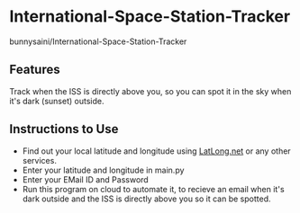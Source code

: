 # International-Space-Station-Tracker
bunnysaini/International-Space-Station-Tracker

## Features
Track when the ISS is directly above you, so you can spot it in the sky when it's dark (sunset) outside.

## Instructions to Use
- Find out your local latitude and longitude using [LatLong.net](https://latlong.net/) or any other services.
- Enter your latitude and longitude in main.py
- Enter your EMail ID and Password
- Run this program on cloud to automate it, to recieve an email when it's dark outside and the ISS is directly above you so it can be spotted.

